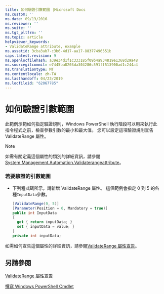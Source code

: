 ```yaml
---
title: 如何驗證引數範圍 |Microsoft Docs
ms.custom: ''
ms.date: 09/13/2016
ms.reviewer: ''
ms.suite: ''
ms.tgt_pltfrm: ''
ms.topic: article
helpviewer_keywords:
- ValidateRange attribute, example
ms.assetid: 3cba3ab7-c3b6-4d17-aa17-88377496551b
caps.latest.revision: 9
ms.openlocfilehash: a39e34d1f1c333185f09b4a934819e1368d29a48
ms.sourcegitcommit: e7445ba8203da304286c591ff513900ad1c244a4
ms.translationtype: MT
ms.contentlocale: zh-TW
ms.lasthandoff: 04/23/2019
ms.locfileid: "62067785"
---
```

# <a name="how-to-validate-an-argument-range"></a>如何驗證引數範圍

此範例示範如何指定驗證規則，Windows PowerShell 執行階段可以用來執行此指令程式之前，檢查參數引數的最小和最大值。 您可以設定這項驗證規則宣告 ValidateRange 屬性。

> [!NOTE]
> 如需有關定義這個屬性的類別的詳細資訊，請參閱[System.Management.Automation.Validaterangeattribute](/dotnet/api/System.Management.Automation.ValidateRangeAttribute)。

### <a name="to-validate-an-argument-range"></a>若要驗證的引數範圍

- 下列程式碼所示，請新增 ValidateRange 屬性。 這個範例會指定 0 到 5 的各種`InputData`參數。

    ```csharp
    [ValidateRange(0, 5)]
    [Parameter(Position = 0, Mandatory = true)]
    public int InputData
    {
      get { return inputData; }
      set { inputData = value; }
    }
    private int inputData;
    ```

如需如何宣告這個屬性的詳細資訊，請參閱[ValidateRange 屬性宣告](./validaterange-attribute-declaration.md)。

## <a name="see-also"></a>另請參閱

[ValidateRange 屬性宣告](./validaterange-attribute-declaration.md)

[撰寫 Windows PowerShell Cmdlet](./writing-a-windows-powershell-cmdlet.md)
